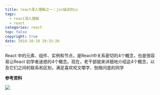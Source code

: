 ```yaml
---
title: react深入理解之一：jsx描述的ui
tags:
  - react深入理解
  - react
categories: react
top: false
copyright: true
date: 2018-10-10 19:33:20
---
```

React 中的元素、组件、实例和节点，是React中关系密切的4个概念，也是很容易让React 初学者迷惑的4个概念。现在，老干部就来详细地介绍这4个概念，以及它们之间的联系和区别，满足喜欢咬文嚼字、刨根问底的同学
<!--more-->

**参考资料**
[]()

![](http://oankigr4l.bkt.clouddn.com/wexin.png)